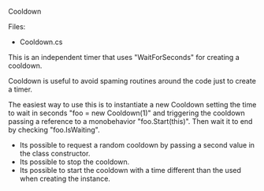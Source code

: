 Cooldown

Files:
+ Cooldown.cs

This is an independent timer that uses "WaitForSeconds" for creating a cooldown.

Cooldown is useful to avoid spaming routines around the code just to create a timer.

The easiest way to use this is to instantiate a new Cooldown setting the time to wait in seconds "foo = new Cooldown(1)" and triggering the cooldown passing a reference to a monobehavior "foo.Start(this)". Then wait it to end by checking "foo.IsWaiting".

- Its possible to request a random cooldown by passing a second value in the class constructor.
- Its possible to stop the cooldown.
- Its possible to start the cooldown with a time different than the used when creating the instance.